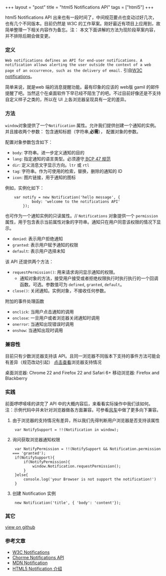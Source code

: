 +++
layout = "post"
title = "html5 Notifications API"
tags = ["html5"]
+++

html5 Notifications API 出来也有一段时间了，中间规范要点也变动过好几次，也有几个不同版本。目前仍然是 W3C 的工作草案。刚好最近有项目上应用到，故简单整理一下相关内容作为备忘。注： 本文下面讲解的方法为现阶段草案内容，并不排除后期会做变更。

### 定义
`Web notifications defines an API for end-user notifications. A notification allows alerting the user outside the context of a web page of an occurrence, such as the delivery of email.` 引自[W3C notifications](http://www.w3.org/TR/notifications/)。

简单来说，就是web 端的消息提醒功能。最有印象的应该的 web版 gamil 的邮件提醒了吧。当然这个在桌面软件下早已经不陌生了的吧。不过目前好像还是不支持自定义样子之类的，所以在 UI 上各浏览器呈现具有一定的差异。

### 方法
`window`对象提供了一个`Notification` 属性。允许我们提供创建一个通知的实例。并且接收两个参数： 包含通知标题（字符串,**必需**）， 配置对象的参数。

配置对象参数包含如下：
* `body`: 字符串。进一步定义通知的目的
* `lang`: 指定通知的语言类型。必须遵守[ BCP 47 规范](http://tools.ietf.org/html/bcp47)
* `dir`: 定义消息文字显示方向。`ltr` 或 `rtl`
* `tag`: 字符串。作为可使用的检索，替换，删除的通知的 ID
* `icon`: 图片链接，用于通知的图标

例如，实例化如下：

        var notify = new Notification('hello message', {
                body: 'welcome to the notifications API'
            });

也可作为一个通知实例的只读属性。//
`Notifications` 对象提供一个 `permission` 属性，用于包含表示当前属性对象的字符串。通知只在用户同意该权限的情况下显示。
* `denied`: 表示用户拒绝通知
* `granted`: 表示用户赋予通知的权限
* `default`: 表示用户选择未知

该 API 还提供两个方法：
* `requestPermission()`: 用来请求询问显示通知的权限。
    - 通知对象的方法，接受用户接受或者拒绝权限执行时执行执行的一个回调函数。可选。参数值可为 `defined`, `granted`, `default`。
* `close()`: 关闭通知。实例对象，不接收任何参数。

附加的事件处理函数
* `onclick`: 当用户点击通知的调用
* `onclose`: 一旦用户或者浏览器关闭通知时调用
* `onerror`: 当通知出现错误时调用
* `onshow`: 当通知出现时调用

### 兼容性
目前只有少数浏览器支持该 API。且同一浏览器不同版本下支持的事件方法可能会有差异（规范改动引起）
[点击查看](http://caniuse.com/#feat=notifications)浏览器支持情况

桌面浏览器: Chrome 22 and Firefox 22 and Safari 6+
移动浏览器: Firefox and Blackberry

### 实践
前面啰啰嗦嗦的讲完了 API 中的大概内容后，来看看实际操作中我们该如何。
注：示例代码中并未针对浏览器做各方面兼容。可参看[风车](http://yangzhuoyu.com/an-introduce-to-html5-notification/)中做了更多向下兼容。

1. 由于浏览器的支持情况有差异，所以我们先得判断用户浏览器是否支持该属性

        var NotifySupport = !!(Notification in window);

2. 询问获取浏览器通知权限

        var NotifyPermission = !!(NotifySupport && Notification.permission === 'granted');
        if(NotifySupport){
            if(NotifyPermission){
                window.Notification.requestPermission();
            }
        }else{
            console.log('your Browser is not support the notification!')
        }

3. 创建 Notification 实例

        new Notification('title', { 'body': 'content'});

### 其它
[view on github](https://github.com/jyu213/Notify)

### 参考文章
* [W3C Notifications](http://www.w3.org/TR/notifications/)
* [Chorme Notifications API](http://dev.chromium.org/developers/design-documents/desktop-notifications/api-specification)
* [MDN Notification](https://developer.mozilla.org/en-US/docs/Web/API/notification)
* [HTML5 Notification 介绍](http://yangzhuoyu.com/an-introduce-to-html5-notification/)